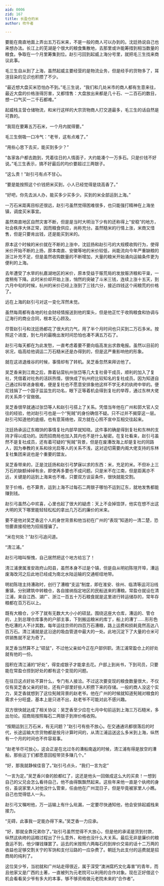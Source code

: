 ```yaml
---
aid: 0006
zid: 167
title: 长盈仓的米
author: 吹牛者

---
```




  要能在南直地面上弄出五万石米来，不是一般的商人可以办到的。沈廷扬说自己也来想办法。长江上的芜湖是个很大的粮食集散地，去那里或许能筹措到相当数量的粮食。争取在一个月里筹集到位。赵引弓回到起威上海分号里，就把毛三生找来商议此事。

  毛三生自从到了上海，虽然起威主要经营的是物流业务，但是经手的货物多了，耳渲目染的见识也积攒了不少。

  “最近想大盘买米恐怕办不到。”毛三生说，“我们和几处米市的商人都有生意来往，最近大盘的价格涨得厉害，又都惜售：大盘放出来都是几十石、一二百石的数目，想一口气买一二千石都难。”

  起威栈主营仓储物流，和米行这样的大宗货物商人打交道最多，毛三生的话自然是可靠的。

  “我现在要筹五万石米，一个月内就得要。”

  毛三生倒吸一口冷气：“老爷，这有点难了。”

  “用些心思下去买，能买到多少？”

  “各家各户都去跑到，凭着往日的人情面子，大约能凑个一万多石。只是价钱不好说。”毛三生表示，搞不好最后的均价要超过三两银子。

  “这么贵！”赵引弓有点不甘心。

  “要是能按照这个价钱把米买到，小人已经觉得是烧高香了。”

  “好吧，你先去派人办，能买多少买多少。买到的米全部运到上海。”

  一万石米距离目标还很远，赵引弓虽然觉得困难很多，也只能强打精神在上海坐镇，调度买米事宜。

  虽然南直地区自然灾害不断，但是是当时大明治下少有的还称得上“安稳”的地方，社会秩序大体正常，因而粮食供应，尚称充分。虽然糙米的行情上涨，米商又惜售，但是只要肯出钱，还是能买到米的。

  原本这个时候的米价就在不断的上涨中，沈廷扬和赵引弓的大规模收购行为，使得米价开始不断的上扬，原本南直、安徽等地的米价较低，尚能流向今年严重缺粮的浙江补充不足，但是虽然收购数量的不断增加，大量的粮米开始涌向运输条件更为便利的上海。

  去年遭受了水旱的杭嘉湖地区的米价，原本受益于赈荒局的发放赈济粮和平粜，一度稍有下降。此时米价却开始上涨，悄然的突破了斗米三钱，连续上涨十五天，到六月中旬的时候，杭州的米价已经上涨到了三钱六分，接近四钱这个闹粮荒的价格了。

  远在上海的赵引弓对这一变化浑然未觉。

  虽然每周都有各地的社会财经情报送到他的案头，但是他正忙于收购粮食和协调与辽海行的商业合同，根本无心顾及。

  尽管赵引弓和沈廷扬都花了很大的力气，用了半个月时间也只买到二万石多米。按照这个进度，到七月的最晚出发时间恐怕也凑不满五万石了。

  赵引弓每天都在为此发愁，一直考虑着要不要向临高发出求救电报。虽然以目前的状况，临高给他调运二万石糙米还是办得到的，但是这严重影响他的形象。

  就在这进退维谷的时候，事情却有了转机。吴芝香忽然来拜访他了。

  吴芝香来到江南之后，靠着钻营杭州张岱等几大复社骨干成员，顺利的加入了复社，凭借着对社务的活跃热情，很快成了杭州府比较知名的复社成员。因为知道自己通过科举进身极难，便是复社也不愿意安排象他这样不学无术的纨绔中举的。便花钱捐了一个国子监监生的功名，眼下正等着机会得到复社的举荐，通过东林大佬的关系弄个官做做。

  吴芝香很早就通过张岱等人和赵引弓搭上了关系。凭借当年他在广州和郭大官人交往的经验，他对赵引弓也是一个“髡贼”的身份确信不疑。只不过并不揭穿这一层。赵引弓知道他的底细，也有意笼络他，双方就在心照不宣中互相交往起来。

  沈廷扬承运辽东粮饷的事情复社内部早就知晓。这件事的确是得到复社和东林的支持才得以成功的。因而招商局也加入其内也不是什么秘密。在复社看来，赵引弓虽然不是复社成员，还有着可疑的“髡贼”背景，但是在废漕改海上却是复社的同路人，因为奉教的关系和徐光启等人的关系不浅，这对迫切需要内阁大佬支持的东林复社集团来说也是个重要的盟友。

  吴芝香带来的，正是沈廷扬和赵引弓梦寐以求的东西：米，充足的米。不但补上三万石的缺额绰绰有余，即使再多要也不成问题。只是米不在江南，但是距离亦不远，关键是的运到上海来也不难，只要双方谈妥条件，很快就能交割。

  至于价格，也不算贵，运到上海不过每石二两银子哪怕不运到辽东，就地发售都能赚到钱。

  赵引弓虽然心中欢喜，心里也起了很大的疑虑：天上不会掉馅饼，他实在想不出这大明的天下哪里能轻轻松松的拿出几万石的廉价的米来。

  要不是他对吴芝香这个人的身世背景和他当初在广州的“表现”知道的一清二楚，恐怕要直接视他为招摇撞骗了。

  “米在何处？”赵引弓追问道。

  “清江浦。”

  赵引弓暗叫惭愧，自己居然把这个地方给忘了！

  清江浦隶属淮安政府山阳县，虽然本身不过是个镇，但是自从明初陈瑄开埠，漕运废海改河之后此地已经成为南北水陆运输的交通枢纽地带。

  明初陈瑄主持漕政时，创行了漕粮“支运”制度，即在淮安、徐州、临清等运河沿线重镇，分别建筑中转粮仓，各自接纳指定地区的民船送来的漕粮。常盈仓就设在清江浦，来自江西、湖广、浙江一百五十万石粮食就是这里进行转运储存的，常年存粮都在百万石以上。

  既有大粮仓，少不了就有无数大大小小的硕鼠。围绕这座大仓库，漕运的、管仓的，上到总理仓库事务的户部主事，下到搬运粮米的库丁，船上的漕丁……形形色色吃漕的人不计其数。每年运往京师的四百万石漕粮，路上运费和损耗竟然高达八百万石。清江浦就是这沿途的吸血管道中最大的一处。此地沉淀下了大量的仓米可供销售就不足为奇了。

  吴芝香当然算不上“硕鼠”，不过他父亲如今正在户部供职。清江浦常盈仓上的好处就有他的一份。

  囤积在清江浦的“好处”，得变成银子才能拿去花。户部上到尚书，下到司员，只要能在常盈仓捞到好处的都有这个变现的问题。

  在往日这点好处不算什么，专门有人接洽。不过这次要变现的粮食数量很大，不仅仅有吴芝香父亲的好处，还有户部里好些人积攒下来的存储。一般的商人没这个实力，吴芝香就想到了这位髡贼背景的赵老爷。他在广州的时候就知道髡贼对粮食的需求十分旺盛，基本上是只进不出，赵老爷不可能对此不感兴趣。

  双方很快就达成了相关协议：吴芝香至少应在七月中旬前运到上海三万石糙米，多出勿论。招商局按照每石二两银子到岸价格收购。

  “按期运到三万石米，有无问题？”赵引弓有些不放心。在交通通讯都很落后的时代，长途运输大宗货物都是按月计算时间的，从清江浦运送这么多米到上海，纵然有一个月的时间也不件容易事。

  “赵老爷尽可放心，这会正是在北过冬的漕船南返的时候，清江浦有得是放空的漕船，那些运丁们都愿意回程带货多赚几个。”

  “好，那我就静候佳音了。”赵引弓点头，“我们一言为定”

  “一言为定。”吴芝香兴奋的脸都红了，这还是他头一回做成这么大的买卖！一想到自己的父兄会怎么看待自己，他不由得飘飘然起来。这些年来他一直是个纨绔的身份，虽说家里人对他没什么管束，任由他在广州混日子，但是毕竟被家里人小瞧。自己也觉得低人一头。

  赵引弓又嘱咐他，万一运输上有什么纰漏，一定要尽快通知他，他会安排起威栈来接力。

  “无碍，此事我一定能办得下来。”吴芝香一力应承。

  “好，那就全靠兄弟你了。”赵引弓虽然觉得不大放心，但是他的承诺是货到付款，纵然这纨绔的运粮过程出了什么意外，和他也没什么大关系。最后无非是廉价的粮食运不到，他少赚钱赚罢了。运去的米按照六两每石的到岸价交易的话十二万两的收益也足够交割关宁的军饷和支付沿路的一应杂费了。朝廷为此支付的运费就是招商局的纯利了。

  这位吴少爷，当初就和广州站走得很近，属于深受“澳洲腐朽文化毒害”的青年，而且他家又是广西的土著，一直被列为元老院可以利用的合作对象。现在正好借这个机会看看吴少爷有多大的本事，够不够资格做元老院未来的“合作者”。



